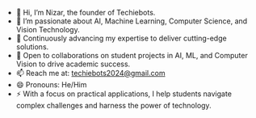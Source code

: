 - 👋 Hi, I’m Nizar, the founder of Techiebots.
- 👀 I’m passionate about AI, Machine Learning, Computer Science, and Vision Technology.
- 🌱 Continuously advancing my expertise to deliver cutting-edge solutions.
- 💞️ Open to collaborations on student projects in AI, ML, and Computer Vision to drive academic success.
- 📫 Reach me at: techiebots2024@gmail.com
- 😄 Pronouns: He/Him
- ⚡ With a focus on practical applications, I help students navigate complex challenges and harness the power of technology.


